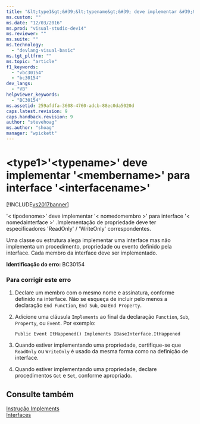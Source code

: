 ```yaml
---
title: "&lt;type1&gt;&#39;&lt;typename&gt;&#39; deve implementar &#39;&lt;membername&gt;&#39; para interface &#39;&lt;interfacename&gt;&#39; | Microsoft Docs"
ms.custom: ""
ms.date: "12/03/2016"
ms.prod: "visual-studio-dev14"
ms.reviewer: ""
ms.suite: ""
ms.technology: 
  - "devlang-visual-basic"
ms.tgt_pltfrm: ""
ms.topic: "article"
f1_keywords: 
  - "vbc30154"
  - "bc30154"
dev_langs: 
  - "VB"
helpviewer_keywords: 
  - "BC30154"
ms.assetid: 259afdfa-3608-4760-adcb-88ec0da5020d
caps.latest.revision: 9
caps.handback.revision: 9
author: "stevehoag"
ms.author: "shoag"
manager: "wpickett"
---
```

# &lt;type1&gt;&#39;&lt;typename&gt;&#39; deve implementar &#39;&lt;membername&gt;&#39; para interface &#39;&lt;interfacename&gt;&#39;
[!INCLUDE[vs2017banner](../../../csharp/includes/vs2017banner.md)]

'\< tipodenome\>' deve implementar '\< nomedomembro \>' para interface '\< nomedainterface \>' .Implementação de propriedade deve ter especificadores 'ReadOnly' \/ 'WriteOnly' correspondentes.  
  
 Uma classe ou estrutura alega implementar uma interface mas não implementa um procedimento, propriedade ou evento definido pela interface.  Cada membro da interface deve ser implementado.  
  
 **Identificação do erro:**  BC30154  
  
### Para corrigir este erro  
  
1.  Declare um membro com o mesmo nome e assinatura, conforme definido na interface.  Não se esqueça de incluir pelo menos a declaração `End Function`, `End Sub`, ou `End Property`.  
  
2.  Adicione uma cláusula `Implements` ao final da declaração `Function`, `Sub`, `Property`, ou `Event`.  Por exemplo:  
  
    ```  
    Public Event ItHappened() Implements IBaseInterface.ItHappened  
    ```  
  
3.  Quando estiver implementando uma propriedade, certifique\-se que `ReadOnly` ou `WriteOnly` é usado da mesma forma como na definição de interface.  
  
4.  Quando estiver implementando uma propriedade, declare procedimentos `Get` e `Set`, conforme apropriado.  
  
## Consulte também  
 [Instrução Implements](../../../visual-basic/language-reference/statements/implements-statement.md)   
 [Interfaces](../../../visual-basic/reference/command-line-compiler/index.md)